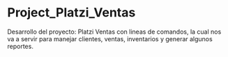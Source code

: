 # Project_Platzi_Ventas
Desarrollo del proyecto:  Platzi Ventas con lineas de comandos, la cual nos va a servir para manejar clientes, ventas, inventarios y generar algunos reportes.
